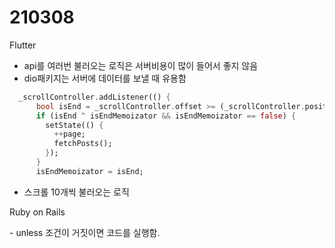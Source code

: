 210308
===============
<p>Flutter</p>

- api를 여러번 불러오는 로직은 서버비용이 많이 들어서 좋지 않음
- dio패키지는 서버에 데이터를 보낼 때 유용함

```dart
  _scrollController.addListener(() {
      bool isEnd = _scrollController.offset >= (_scrollController.position.maxScrollExtent - 100);
      if (isEnd ^ isEndMemoizator && isEndMemoizator == false) {
        setState(() {
          ++page;
          fetchPosts();
        });
      }
      isEndMemoizator = isEnd;
 ```

  - 스크롤 10개씩 불러오는 로직
</ul>

<p>Ruby on Rails</p>
 - unless 조건이 거짓이면 코드를 실행함.
 
